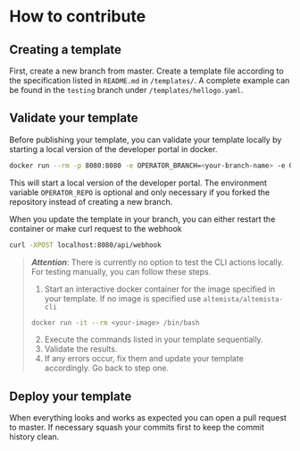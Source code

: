 # How to contribute 

## Creating a template 
First, create a new branch from master.
Create a template file according to the specification listed in `README.md` in `/templates/`.
A complete example can be found in the `testing` branch under `/templates/hellogo.yaml`.

## Validate your template 
Before publishing your template, you can validate your template locally by starting a local version of the developer portal in docker.
```bash
docker run --rm -p 8080:8080 -e OPERATOR_BRANCH=<your-branch-name> -e OPERATOR_REPO=<repository-url> altemista/dev-portal:latest
```
This will start a local version of the developer portal.
The environment variable `OPERATOR_REPO` is optional and only necessary if you forked the repository instead of creating a new branch.

When you update the template in your branch, you can either restart the container or make curl request to the webhook
```bash
curl -XPOST localhost:8080/api/webhook
```


> **_Attention_**: There is currently no option to test the CLI actions locally. For testing manually, you can follow these steps.
>1. Start an interactive docker container for the image specified in your template. If no image is specified use `altemista/altemista-cli`
>```bash
>docker run -it --rm <your-image> /bin/bash
>```
>2. Execute the commands listed in your template sequentially.
>3. Validate the results.
>4. If any errors occur, fix them and update your template accordingly. Go back to step one.


## Deploy your template
When everything looks and works as expected you can open a pull request to master.
If necessary squash your commits first to keep the commit history clean.